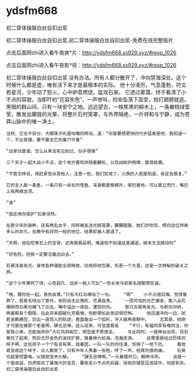 # ydsfm668
初二穿体操服白丝自扣出浆

初二穿体操服白丝自扣出浆,初二穿体操服白丝自扣出浆-免费在线完整版片

点击后面网zhi进入看午夜爽*片：http://ydsfm668.ss929.xyz/#resp_1026

点击后面网zhi进入看午夜影*视：http://ydsfm668.ss929.xyz/#resp_1026

初二穿体操服白丝自扣出浆    没有办法。所有人都分散开了，冲向禁海深处。这个时候什么都是虚，唯有活下来才是最根本的实际。    他十分凌厉，气息蓬勃，符文若星河，少年动了怒火，心中妒意燃烧，猛攻石昊。    它透过雾霭，终于看清了小不点的容貌，当即吓的“花容失色”，一声惨叫，险些坠落下高空，拍打翅膀就逃。    黑暗的群山间，只有一块安宁之地。远远望去，一株焦黑的柳木上，一条嫩枝绿莹莹，散发出朦胧的光晕，将整片石村笼罩，与外界隔绝，一片祥和与宁静，成为苍莽山脉中的唯一净土。

    当然，它也不安分，大眼珠子叽里咕噜的转动，道：“你是要想更快的代步猛禽是吧，我知道一个，不比我慢，要不要去它的巢穴守着”

    “这家伙是谁，怎么从来没有见到过，似乎很强”

    三个天才一起大战小不点，这个地方雷鸣伴随着麟吼，以及凶蛟的咆哮，震耳欲聋。

    “不管怎样说，得赶紧告诉其他人，注意一些，我们犯戒了，火族的人若是知道，肯定会报复。”

    它的主人是一条鱼，一条只有一米长的怪鱼，浑身都是紫鳞片，尾巴着地，可以直立而行，嘴巴上有两根龙须。

    “谁”

    “我还用你保护”石昊讶然。

    在那少年的身畔，还有两名女子，同样被圣洁光辉笼罩，朦朦胧胧，她们亦吃惊，明白这位师弟多么的非凡，在教中有非同一般的地位，结果却被人震退了。

    “天啊，他在挖青石上的宝骨，还真是极品啊，难道他不知道这是通道，根本无法撼动吗”

    “好危险，但我一定要活着逃出去。”

    石昊浑身发光，身体各种潜能全部释放，纹络将他包裹，形若一个大茧，这是一次神秘的破关之旅。

    “这个少年果然了得，心性超凡，远非一般人可比”一些长老与前辈名宿都赞叹道。

    “唉，跟你在一起，真伤自尊。”只有大红鸟嘀咕了一句。    “啊”    小不点很后悔，觉得鲁莽了，若是毛球出了意外，他将会无比愧疚，充满自责。    一团可怕的光芒爆发，第八朵花爆碎而石昊也横飞了出去，嘴中溢出一缕血，遭受创伤。    那只古兽角发光，与断剑对峙，两者都有个极限，在此并未超越化灵极境，但即便如此依旧很恐怖。    他迅速冲向一边，犹若金鹏横空，划出一道惊人的轨迹，竟盘旋出一个弧形，冲入独角兽群中。    尤其是，他刚才可是在揍那个老者啊，肆无忌惮，这么说来，可信度极高    “不行，有福同享有难同当，你是我小弟，怎能抛弃你”大红鸟斜睨它，明显是不愿放走。    与此同时，一座神台出现，将石昊托了起来，而后无尽金色的波纹扩散，接着神力如海，浩瀚澎湃。    这哪里是经过历练的样子啊，这些孩子一个个有说有笑，组着团，一队一队的向往涌，惊掉了一地下巴。    看他紧张成这个样子，众人都笑了，只有中年人黑着一张脸，哼了一声，他真的很肉痛。    石昊也能掌控雷电，以狻猊宝术化解。    “肆无忌惮啊。”一头暴猿开口，眼神冷冽。    这是一个兽皮袋，白虎取出了最强大的宝具，要收走小不点的兵器，将他亦镇垩压进袋中，彻底斩杀。初二穿体操服白丝自扣出浆
